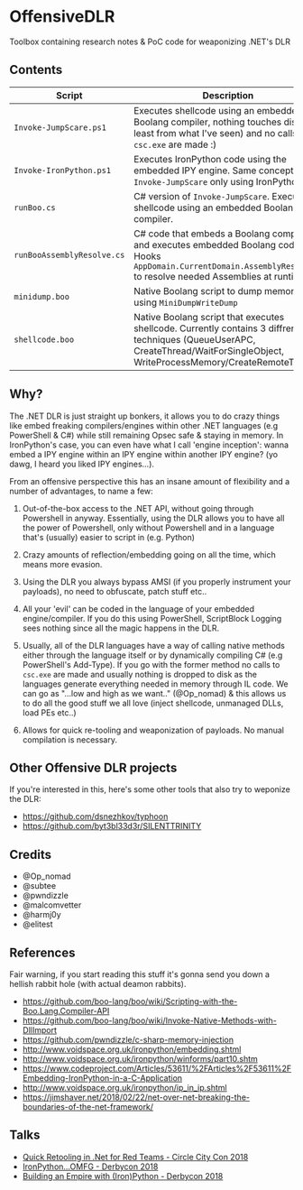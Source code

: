 # OffensiveDLR

Toolbox containing research notes & PoC code for weaponizing .NET's DLR

## Contents

| Script | Description|
| --- | --- |
| `Invoke-JumpScare.ps1` | Executes shellcode using an embedded Boolang compiler, nothing touches disk (at least from what I've seen) and no calls to `csc.exe` are made :) |
| `Invoke-IronPython.ps1`  | Executes IronPython code using the embedded IPY engine. Same concept as `Invoke-JumpScare` only using IronPython. |
| `runBoo.cs` | C# version of `Invoke-JumpScare`. Executes shellcode using an embedded Boolang compiler.|
| `runBooAssemblyResolve.cs` | C# code that embeds a Boolang compiler and executes embedded Boolang code. Hooks `AppDomain.CurrentDomain.AssemblyResolve` to resolve needed Assemblies at runtime.|
| `minidump.boo` | Native Boolang script to dump memory using `MiniDumpWriteDump` |
| `shellcode.boo`| Native Boolang script that executes shellcode. Currently contains 3 diffrent techniques (QueueUserAPC, CreateThread/WaitForSingleObject, WriteProcessMemory/CreateRemoteThread) |

## Why?
The .NET DLR is just straight up bonkers, it allows you to do crazy things like embed freaking compilers/engines within other .NET languages (e.g PowerShell & C#) while still remaining Opsec safe & staying in memory.
In IronPython's case, you can even have what I call 'engine inception': wanna embed a IPY engine within an IPY engine within another IPY engine? (yo dawg, I heard you liked IPY engines...).

From an offensive perspective this has an insane amount of flexibility and a number of advantages, to name a few:

1. Out-of-the-box access to the .NET API, without going through Powershell in anyway. Essentially, using the DLR allows you to have all the power of Powershell, only without Powershell and in a language that's (usually) easier to script in (e.g. Python)

2. Crazy amounts of reflection/embedding going on all the time, which means more evasion.

3. Using the DLR you always bypass AMSI (if you properly instrument your payloads), no need to obfuscate, patch stuff etc..

4. All your 'evil' can be coded in the language of your embedded engine/compiler. If you do this using PowerShell, ScriptBlock Logging sees nothing since all the magic happens in the DLR.

5. Usually, all of the DLR languages have a way of calling native methods either through the language itself or by dynamically compiling C# (e.g PowerShell's Add-Type).
   If you go with the former method no calls to `csc.exe` are made and usually nothing is dropped to disk as the languages generate everything needed in memory through IL code.
   We can go as "...low and high as we want.." (@Op_nomad) & this allows us to do all the good stuff we all love (inject shellcode, unmanaged DLLs, load PEs etc..)

6. Allows for quick re-tooling and weaponization of payloads. No manual compilation is necessary.

## Other Offensive DLR projects

If you're interested in this, here's some other tools that also try to weponize the DLR:

- https://github.com/dsnezhkov/typhoon
- https://github.com/byt3bl33d3r/SILENTTRINITY

## Credits
 - @Op_nomad
 - @subtee
 - @pwndizzle
 - @malcomvetter
 - @harmj0y
 - @elitest

##  References

Fair warning, if you start reading this stuff it's gonna send you down a hellish rabbit hole (with actual deamon rabbits).

- https://github.com/boo-lang/boo/wiki/Scripting-with-the-Boo.Lang.Compiler-API
- https://github.com/boo-lang/boo/wiki/Invoke-Native-Methods-with-DllImport
- https://github.com/pwndizzle/c-sharp-memory-injection
- http://www.voidspace.org.uk/ironpython/embedding.shtml
- http://www.voidspace.org.uk/ironpython/winforms/part10.shtm
- https://www.codeproject.com/Articles/53611/%2FArticles%2F53611%2FEmbedding-IronPython-in-a-C-Application
- http://www.voidspace.org.uk/ironpython/ip_in_ip.shtml
- https://jimshaver.net/2018/02/22/net-over-net-breaking-the-boundaries-of-the-net-framework/

## Talks

- [Quick Retooling in .Net for Red Teams - Circle City Con 2018](https://www.youtube.com/watch?v=XjNm99mQmKo)
- [IronPython...OMFG - Derbycon 2018](https://www.youtube.com/watch?v=NaFiAx737qgv)
- [Building an Empire with (Iron)Python - Derbycon 2018](https://www.youtube.com/watch?v=C04TD4dVLSk)

